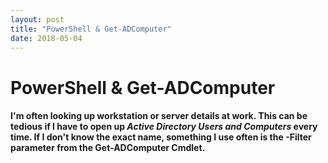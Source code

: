 ```yaml
---
layout: post
title: "PowerShell & Get-ADComputer"
date: 2018-05-04
---
```


# PowerShell & Get-ADComputer

#### I'm often looking up workstation or server details at work. This can be tedious if I have to open up *Active Directory Users and Computers* every time. If I don't know the exact name, something I use often is the -Filter parameter from the Get-ADComputer Cmdlet. 

